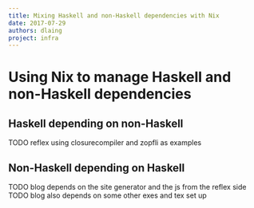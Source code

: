 ```yaml
---
title: Mixing Haskell and non-Haskell dependencies with Nix
date: 2017-07-29
authors: dlaing
project: infra
---
```


# Using Nix to manage Haskell and non-Haskell dependencies

## Haskell depending on non-Haskell

TODO reflex using closurecompiler and zopfli as examples

## Non-Haskell depending on Haskell

TODO blog depends on the site generator and the js from the reflex side
TODO blog also depends on some other exes and tex set up
